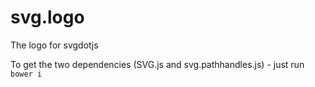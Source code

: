 # svg.logo
The logo for svgdotjs

To get the two dependencies (SVG.js and svg.pathhandles.js) - just run `bower i`
